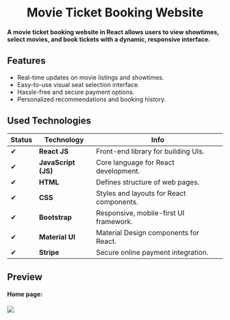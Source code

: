 <h1  style="text-align:center">  Movie Ticket Booking Website</h1>
<h4> 
A movie ticket booking website in React allows users to view showtimes, select movies, and book tickets with a dynamic, responsive interface.
</h4>

<h2> Features</h2>
<ul>
  
<li>Real-time updates on movie listings and showtimes.</li>
<li>Easy-to-use visual seat selection interface.</li><li>Hassle-free and secure payment options.</li><li>Personalized recommendations and booking history.</li>

</ul>

<h2>Used Technologies</h2>
<p>


| **Status** | **Technology**           | **Info**                                  |
|------------|--------------------------|-------------------------------------------|
| ✔          | **React JS**             | Front-end library for building UIs.      |
| ✔          | **JavaScript (JS)**       | Core language for React development.     |
| ✔          | **HTML**                  | Defines structure of web pages.          |
| ✔          | **CSS**                   | Styles and layouts for React components. |
| ✔          | **Bootstrap**             | Responsive, mobile-first UI framework.   |
| ✔          | **Material UI**           | Material Design components for React.    |
| ✔          | **Stripe**                | Secure online payment integration.       |

</p>
<h2>
  Preview
</h2>
<h4> Home page:</h4>
<img src="https://github.com/user-attachments/assets/44c16bae-c54b-479b-9947-45c52eaeef0c ">



